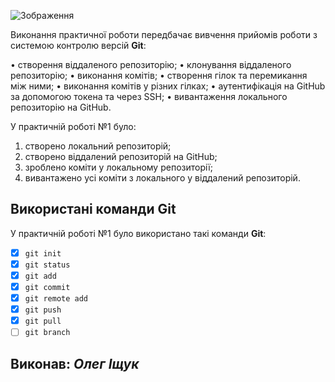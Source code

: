 ![Зображення](https://media.ztu.edu.ua/wp-content/uploads/2020/02/Group-6-1-1536x465.png)

Виконання практичної роботи передбачає вивчення прийомів роботи з системою контролю версій **Git**:


• створення віддаленого репозиторію;
• клонування віддаленого репозиторію;
• виконання комітів;
• створення гілок та перемикання між ними;
• виконання комітів у різних гілках;
• аутентифікація на GitHub за допомогою токена та через SSH;
• вивантаження локального репозиторію на GitHub.


У практичній роботі №1 було:


1. створено локальний репозиторій;
2. створено віддалений репозиторій на GitHub;
3. зроблено коміти у локальному репозиторії;
4. вивантажено усі коміти з локального у віддалений репозиторій.


## Використані команди **Git**

У практичній роботі №1 було використано такі команди **Git**:

- [x] `git init`
- [x] `git status`
- [x] `git add`
- [x] `git commit`
- [x] `git remote add`
- [x] `git push`
- [x] `git pull`
- [ ] `git branch`

## Виконав: **_Олег Іщук_**
